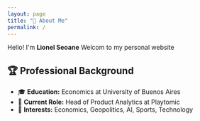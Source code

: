```yaml
---
layout: page
title: "👋 About Me"
permalink: /
---
```


Hello! I'm **Lionel Seoane**
Welcom to my personal website

## 🏆 Professional Background
- 🎓 **Education:** Economics at University of Buenos Aires
- 💼 **Current Role:** Head of Product Analytics at Playtomic
- 🧠 **Interests:** Economics, Geopolitics, AI, Sports, Technology
